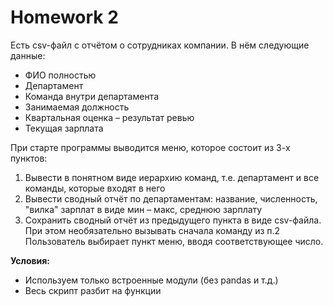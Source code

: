 # Homework 2

Есть csv-файл с отчётом о сотрудниках компании. В нём следующие данные:

* ФИО полностью
* Департамент
* Команда внутри департамента
* Занимаемая должность
* Квартальная оценка – результат ревью
* Текущая зарплата

При старте программы выводится меню, которое состоит из 3-х пунктов:

1. Вывести в понятном виде иерархию команд, т.е. департамент и все команды, которые входят в него  
2. Вывести сводный отчёт по департаментам: название, численность, "вилка" зарплат в виде мин – макс, среднюю зарплату  
3. Сохранить сводный отчёт из предыдущего пункта в виде csv-файла. При этом необязательно вызывать сначала команду из п.2
Пользователь выбирает пункт меню, вводя соответствующее число.

**Условия:**

* Используем только встроенные модули (без pandas и т.д.)
* Весь скрипт разбит на функции

